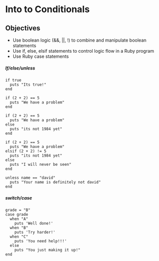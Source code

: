 # Into to Conditionals

## Objectives

- Use boolean logic (&&, ||, !) to combine and manipulate boolean statements
- Use if, else, elsif statements to control logic flow in a Ruby program
- Use Ruby case statements

##### If/else/unless
```
if true
  puts "Its true!"
end

if (2 + 2) == 5
  puts "We have a problem"
end

if (2 + 2) == 5
  puts "We have a problem"
else
  puts "its not 1984 yet"
end

if (2 + 2) == 5
  puts "We have a problem"
elsif (2 + 2) != 5
  puts "its not 1984 yet"
else
  puts "I will never be seen"
end

unless name == "david"
  puts "Your name is definitely not david"
end
```

##### switch/case
```
grade = "B"
case grade
  when "A"
    puts 'Well done!'
  when "B"
    puts 'Try harder!'
  when "C"
    puts 'You need help!!!'
  else
    puts "You just making it up!"
end
```